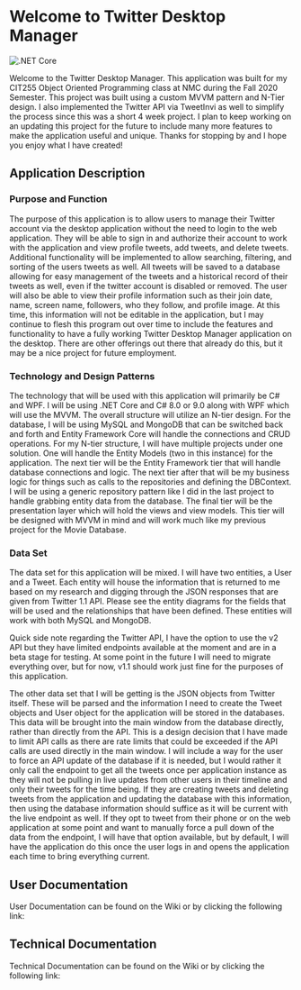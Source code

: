 # Welcome to Twitter Desktop Manager
<img>![.NET Core](https://img.shields.io/github/workflow/status/petersteele111/TwitterDesktopManager/.NET%20Core)</img>

Welcome to the Twitter Desktop Manager. This application was built for my CIT255 Object Oriented Programming class at NMC during the Fall 2020 Semester. This project was built using a custom MVVM pattern and N-Tier design. I also implemented the Twitter API via TweetInvi as well to simplify the process since this was a short 4 week project. I plan to keep working on an updating this project for the future to include many more features to make the application useful and unique. Thanks for stopping by and I hope you enjoy what I have created!

## Application Description

### Purpose and Function
The purpose of this application is to allow users to manage their Twitter account via the desktop application without the need to login to the web application. They will be able to sign in and authorize their account to work with the application and view profile tweets, add tweets, and delete tweets. Additional functionality will be implemented to allow searching, filtering, and sorting of the users tweets as well. All tweets will be saved to a database allowing for easy management of the tweets and a historical record of their tweets as well, even if the twitter account is disabled or removed. The user will also be able to view their profile information such as their join date, name, screen name, followers, who they follow, and profile image. At this time, this information will not be editable in the application, but I may continue to flesh this program out over time to include the features and functionality to have a fully working Twitter Desktop Manager application on the desktop. There are other offerings out there that already do this, but it may be a nice project for future employment. 

### Technology and Design Patterns
The technology that will be used with this application will primarily be C# and WPF. I will be using .NET Core and C# 8.0 or 9.0 along with WPF which will use the MVVM. The overall structure will utilize an N-tier design. For the database, I will be using MySQL and MongoDB that can be switched back and forth and Entity Framework Core will handle the connections and CRUD operations. For my N-tier structure, I will have multiple projects under one solution. One will handle the Entity Models (two in this instance) for the application. The next tier will be the Entity Framework tier that will handle database connections and logic. The next tier after that will be my business logic for things such as calls to the repositories and defining the DBContext. I will be using a generic repository pattern like I did in the last project to handle grabbing entity data from the database. The final tier will be the presentation layer which will hold the views and view models. This tier will be designed with MVVM in mind and will work much like my previous project for the Movie Database. 

### Data Set
The data set for this application will be mixed. I will have two entities, a User and a Tweet. Each entity will house the information that is returned to me based on my research and digging through the JSON responses that are given from Twitter 1.1 API. Please see the entity diagrams for the fields that will be used and the relationships that have been defined. These entities will work with both MySQL and MongoDB. 

Quick side note regarding the Twitter API, I have the option to use the v2 API but they have limited endpoints available at the moment and are in a beta stage for testing. At some point in the future I will need to migrate everything over, but for now, v1.1 should work just fine for the purposes of this application. 

The other data set that I will be getting is the JSON objects from Twitter itself. These will be parsed and the information I need to create the Tweet objects and User object for the application will be stored in the databases. This data will be brought into the main window from the database directly, rather than directly from the API. This is a design decision that I have made to limit API calls as there are rate limits that could be exceeded if the API calls are used directly in the main window. I will include a way for the user to force an API update of the database if it is needed, but I would rather it only call the endpoint to get all the tweets once per application instance as they will not be pulling in live updates from other users in their timeline and only their tweets for the time being. If they are creating tweets and deleting tweets from the application and updating the database with this information, then using the database information should suffice as it will be current with the live endpoint as well. If they opt to tweet from their phone or on the web application at some point and want to manually force a pull down of the data from the endpoint, I will have that option available, but by default, I will have the application do this once the user logs in and opens the application each time to bring everything current. 

## User Documentation
User Documentation can be found on the Wiki or by clicking the following link: 

## Technical Documentation
Technical Documentation can be found on the Wiki or by clicking the following link: 